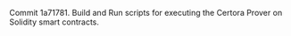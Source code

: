 Commit 1a71781.                    Build and Run scripts for executing the Certora Prover on Solidity smart contracts.
